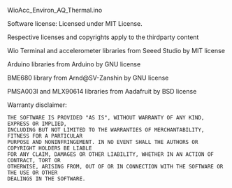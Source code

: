 WioAcc_Environ_AQ_Thermal.ino

Software license: Licensed under MIT License.

Respective licenses and copyrights apply to the thirdparty content

  Wio Terminal and accelerometer libraries from Seeed Studio by MIT license

  Arduino libraries from Arduino by GNU license
  
  BME680 library from Arnd\@SV-Zanshin by GNU license
  
  PMSA003I and MLX90614 libraries from Aadafruit by BSD license

Warranty disclaimer:

    THE SOFTWARE IS PROVIDED "AS IS", WITHOUT WARRANTY OF ANY KIND, EXPRESS OR IMPLIED, 
    INCLUDING BUT NOT LIMITED TO THE WARRANTIES OF MERCHANTABILITY, FITNESS FOR A PARTICULAR 
    PURPOSE AND NONINFRINGEMENT. IN NO EVENT SHALL THE AUTHORS OR COPYRIGHT HOLDERS BE LIABLE 
    FOR ANY CLAIM, DAMAGES OR OTHER LIABILITY, WHETHER IN AN ACTION OF CONTRACT, TORT OR 
    OTHERWISE, ARISING FROM, OUT OF OR IN CONNECTION WITH THE SOFTWARE OR THE USE OR OTHER 
    DEALINGS IN THE SOFTWARE.
    
 
